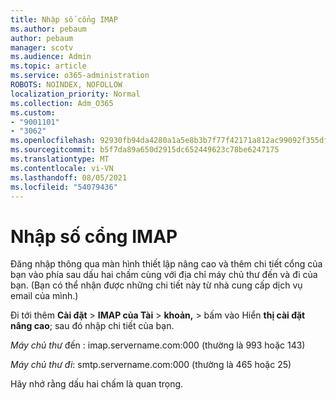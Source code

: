 ```yaml
---
title: Nhập số cổng IMAP
ms.author: pebaum
author: pebaum
manager: scotv
ms.audience: Admin
ms.topic: article
ms.service: o365-administration
ROBOTS: NOINDEX, NOFOLLOW
localization_priority: Normal
ms.collection: Adm_O365
ms.custom:
- "9001101"
- "3062"
ms.openlocfilehash: 92930fb94da4280a1a5e8b3b7f77f42171a812ac99092f355df0f5481e3f3909
ms.sourcegitcommit: b5f7da89a650d2915dc652449623c78be6247175
ms.translationtype: MT
ms.contentlocale: vi-VN
ms.lasthandoff: 08/05/2021
ms.locfileid: "54079436"
---
```

# <a name="enter-imap-port-numbers"></a>Nhập số cổng IMAP

Đăng nhập thông qua màn hình thiết lập nâng cao và thêm chi tiết cổng của bạn vào phía sau dấu hai chấm cùng với địa chỉ máy chủ thư đến và đi của bạn. (Bạn có thể nhận được những chi tiết này từ nhà cung cấp dịch vụ email của mình.) 

Đi tới thêm **Cài đặt**  >  **IMAP của Tài**  >  **khoản,** > bấm vào Hiển **thị cài đặt nâng cao**; sau đó nhập chi tiết của bạn. 

*Máy chủ thư* đến : imap.servername.com:000 (thường là 993 hoặc 143) 

*Máy chủ thư đi*: smtp.servername.com:000 (thường là 465 hoặc 25) 

Hãy nhớ rằng dấu hai chấm là quan trọng. 
